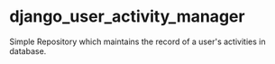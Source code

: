 # django_user_activity_manager
Simple Repository which maintains the record of a user's activities in database.
